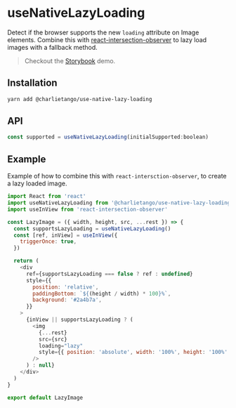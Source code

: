# useNativeLazyLoading

Detect if the browser supports the new `loading` attribute on Image elements.
Combine this with [react-intersection-observer](https://github.com/thebuilder/react-intersection-observer)
to lazy load images with a fallback method.

> Checkout the [Storybook](https://ct-hooks.netlify.com/?path=/story/usenativelazyloading--readme) demo.

## Installation

```sh
yarn add @charlietango/use-native-lazy-loading
```

## API

```js
const supported = useNativeLazyLoading(initialSupported:boolean)
```

## Example

Example of how to combine this with `react-intersction-observer`, to create a lazy loaded image.

```js
import React from 'react'
import useNativeLazyLoading from '@charlietango/use-native-lazy-loading'
import useInView from 'react-intersection-observer'

const LazyImage = ({ width, height, src, ...rest }) => {
  const supportsLazyLoading = useNativeLazyLoading()
  const [ref, inView] = useInView({
    triggerOnce: true,
  })

  return (
    <div
      ref={supportsLazyLoading === false ? ref : undefined}
      style={{
        position: 'relative',
        paddingBottom: `${(height / width) * 100}%`,
        background: '#2a4b7a',
      }}
    >
      {inView || supportsLazyLoading ? (
        <img
          {...rest}
          src={src}
          loading="lazy"
          style={{ position: 'absolute', width: '100%', height: '100%' }}
        />
      ) : null}
    </div>
  )
}

export default LazyImage
```
